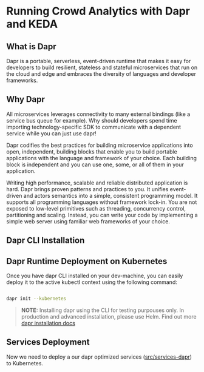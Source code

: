 # Running Crowd Analytics with Dapr and KEDA

## What is Dapr

Dapr is a portable, serverless, event-driven runtime that makes it easy for developers to build resilient, stateless and stateful microservices that run on the cloud and edge and embraces the diversity of languages and developer frameworks.

## Why Dapr

All microservices leverages connectivity to many external bindings (like a service bus queue for example). Why should developers spend time importing technology-specific SDK to communicate with a dependent service while you can just use dapr!

Dapr codifies the best practices for building microservice applications into open, independent, building blocks that enable you to build portable applications with the language and framework of your choice. Each building block is independent and you can use one, some, or all of them in your application.

Writing high performance, scalable and reliable distributed application is hard. Dapr brings proven patterns and practices to you. It unifies event-driven and actors semantics into a simple, consistent programming model. It supports all programming languages without framework lock-in. You are not exposed to low-level primitives such as threading, concurrency control, partitioning and scaling. Instead, you can write your code by implementing a simple web server using familiar web frameworks of your choice.

## Dapr CLI Installation

## Dapr Runtime Deployment on Kubernetes

Once you have dapr CLI installed on your dev-machine, you can easily deploy it to the active kubectl context using the following command:

```bash

dapr init --kubernetes

```

>**NOTE:** Installing dapr using the CLI for testing purpouses only. In production and advanced installation, please use Helm. Find out more [dapr installation docs](https://github.com/dapr/docs/blob/master/getting-started/environment-setup.md#installing-dapr-on-a-kubernetes-cluster)

## Services Deployment

Now we need to deploy a our dapr optimized services ([src/services-dapr](src/services-dapr)) to Kubernetes.

